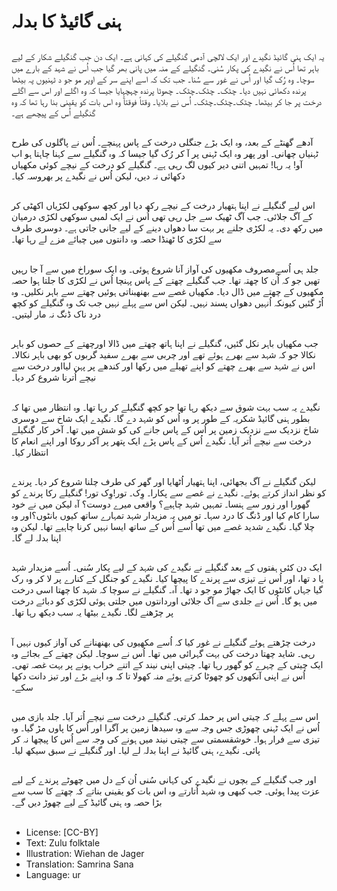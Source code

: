 # ہنی گائیڈ کا بدلہ

##
یہ ایک ہنی گائیڈ نگیدے اور ایک لالچی آدمی گنگیلے کی کہانی ہے۔ ایک دن جب گنگیلے شکار کے لیے باہر تھا اُس نے نگیدے کی پکار سُنی۔ گنگیلے کے منہ میں پانی بھر گیا جب اُس نے شہد کے بارے میں سوچا۔ وہ رُک گیا اور اُس نے غور سے سُنا۔ جب تک کہ اسے اپنے سر کے اوپر مو جو د ٹہنیوں پہ بیٹھا پرندہ دکھائی نہیں دیا۔ چٹک۔ چٹک۔چٹک۔ چھوٹا پرندہ چہچہایا جیسا کہ وہ اگلے اور اس سے اگلے درخت پر جا کر بیٹھا۔ چٹک۔چٹک۔چٹک۔ اُس نے بلایا۔ وقتاً فوقتآً وہ اس بات کو یقینی بنا رہا تھا کہ وہ گنگیلے اُس کے پیچھے ہے۔

##
آدھے گھنٹے کے بعد، وہ ایک بڑے جنگلی درخت کے پاس پہنچے۔ اُس نے پاگلوں کی طرح ٹہنیاں چھانی۔ اور پھر وہ ایک ٹہنی پر آ کر رُک گیا جیسا کہ وہ گنگیلے سے کہنا چاہتا ہو اب آو! یہ رہا! تمہیں اتنی دیر کیوں لگ رہی ہے۔ گنگیلے کو درخت کے نیچے کوئی مکھیاں دکھائی نہ دیں، لیکن اُس نے نگیدے پر بھروسہ کیا۔

##
اس لیے گنگیلے نے اپنا ہتھیار درخت کے نیچے رکھ دیا اور کچھ سوکھی لکڑیاں اکھٹی کر کے آگ جلائی۔ جب آگ ٹھیک سے جل رہی تھی اُس نے ایک لمبی سوکھی لکڑی درمیان میں رکھ دی۔ یہ لکڑی جلنے پر بہت سا دھواں دینے کے لیے جانی جاتی ہے۔ دوسری طرف سے لکڑی کا ٹھنڈا حصہ وہ دانتوں میں چبائے مزے لے رہا تھا۔

##
جلد ہی اُسےمصروف مکھیوں کی آواز آنا شروع ہوئی۔ وہ ایک سوراخ میں سے آ جا رہیں تھیں جو کہ اُن کا چھتہ تھا۔ جب گنگیلے چھتے کے پاس پہنچا اُس نے لکڑی کا جلتا ہوا حصہ مکھیوں کے چھتے میں ڈال دیا۔ مکھیاں غصے سے بھنھبناتی ہوئیں چھتے سے باہر نکلیں۔ وہ اُڑ گئیں کیونکہ اُنہیں دھواں پسند نہیں۔ لیکن اس سے پہلے نہیں جب تک وہ گنگیلے کو کچھ درد ناک ڈنگ نہ مار لیتیں۔

##
جب مکھیاں باہر نکل گئیں، گنگیلے نے اپنا ہاتھ چھتے میں ڈالا اورچھتے کے حصوں کو باہر نکالا جو کہ شہد سے بھرے ہوئے تھے اور چربی سے بھرے سفید گربوں کو بھی باہر نکالا۔ اس نے شہد سے بھرے چھتے کو اپنے تھیلے میں رکھا اور کندھے پر پہن لیااور درخت سے نیچے اُترنا شروع کر دیا۔

##
نگیدے یہ سب بہت شوق سے دیکھ رہا تھا جو کچھ گنگیلے کر رہا تھا۔ وہ انتظار میں تھا کہ بطور ہنی گائیڈ شکریہ کے طور پر وہ اُس کو شہد دے گا۔ نگیدے ایک شاخ سے دوسری شاخ نزدیک سے نزدیک زمین پر اُس کے پاس جانے کی کو شش میں تھا۔ آخر کار گنگیلے درخت سے نیچے اُتر آیا۔ نگیدے اُس کے پاس پڑے ایک پتھر پر آکر روکا اور اپنے انعام کا انتظار کیا۔

##
لیکن گنگیلے نے آگ بجھائی، اپنا ہتھیار اُٹھایا اور گھر کی طرف چلنا شروع کر دیا۔ پرندے کو نظر انداز کرتے ہوئے۔ نگیدے نے غصے سے پکارا۔ وِک۔ تور!وِک تور! گنگیلے رکا پرندے کو گھورا اور زور سے ہنسا۔ تمہیں شہد چاہیے؟ واقعی میرے دوست؟ آہ لیکن میں نے خود سارا کام کیا اور ڈنگ کا درد سہا۔ تو میں یہ مزیدار شہد تمہارے ساتھ کیوں بانٹوں؟اور وہ چلا گیا۔ نگیدے شدید غصے میں تھا اُسے اُس کے ساتھ ایسا نہیں کرنا چاہیے تھا۔ لیکن وہ اپنا بدلہ لے گا۔

##
ایک دن کئی ہفتوں کے بعد گنگیلے نے نگیدے کی شہد کے لیے پکار سُنی۔ اُسے مزیدار شہد یا د تھا، اور اُس نے تیزی سے پرندے کا پیچھا کیا۔ نگیدے کو جنگل کے کنارے پر لا کر وہ رک گیا جہاں کانٹوں کا ایک جھاڑ مو جو د تھا۔ آہ۔ گنگیلے نے سوچا کہ شہد کا چھتا اسی درخت میں ہو گا۔ اُس نے جلدی سے آگ جلائی اوردانتوں میں جلتی ہوئی لکڑی کو دبائے درخت پر چڑھنے لگا۔ نگیدے بیٹھا یہ سب دیکھ رہا تھا۔

##
درخت چڑھتے ہوئے گنگیلے نے غور کیا کہ اُسے مکھیوں کی بھنھنانے کی آواز کیوں نہیں آ رہی۔ شاید چھتا درخت کی بہت گہرائی میں تھا۔ اُس نے سوچا۔ لیکن چھتے کے بجائے وہ ایک چیتی کے چہرے کو گھور رہا تھا۔ چیتی اپنی نیند کے اتنے خراب ہونے پر بہت غصہ تھی۔ اُس نے اپنی آنکھوں کو چھوٹا کرتے ہوئے منہ کھولا تا کہ وہ اپنے بڑے اور تیز دانت دکھا سکے۔

##
اس سے پہلے کہ چیتی اس پر حملہ کرتی۔ گنگیلے درخت سے نیچے اُتر آیا۔ جلد بازی میں اُس نے ایک ٹہنی چھوڑی جس وجہ سے وہ سیدھا زمین پر آگرا اور اُس کا پاوں مڑ گیا۔ وہ تیزی سے فرار ہوا۔ خوشقسمتی سے چیتی نیند میں ہونے کی وجہ سے اُس کا پیچھا نہ کر پائی۔ نگیدے، ہنی گائیڈ نے اپنا بدلہ لے لیا۔ اور گنگیلے نے سبق سیکھ لیا۔

##
اور جب گنگیلے کے بچوں نے نگیدے کی کہانی سُنی اُن کے دل میں چھوٹے پرندے کے لیے عزت پیدا ہوئی۔ جب کبھی وہ شہد اُتارتے وہ اس بات کو یقینی بناتے کہ چھتے کا سب سے بڑا حصہ وہ ہنی گائیڈ کے لیے چھوڑ دیں گے۔

##
* License: [CC-BY]
* Text: Zulu folktale
* Illustration: Wiehan de Jager
* Translation: Samrina Sana
* Language: ur
